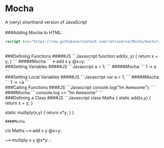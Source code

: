# Mocha
A (very) shorthand version of JavaScript
<br>
<br>
###Adding Mocha to HTML:
```HTML
<script src="https://raw.githubusercontent.com/retroverse/Mocha/master/Mocha.js"></script>
```

<br>
###Defining Functions
#####JS
```Javascript
function add(x, y) {
  return x + y;
}
```
#####Mocha
```
<-add x y
  @x+y:
```

<br>
###Setting Variables
#####JS
```Javascript
a = 1;
```
#####Mocha
```
1 -> a
```

<br>
###Setting Local Variables
#####JS
```Javascript
var a = 1;
```
#####Mocha
```
1 -> ~a
```

<br>
###Calling Functions
####JS
```Javascript
console.log("Im Awesome");
```
####Mocha
```
console.log >> "Im Awesome"
```

<br>
###Defining a Class
####JS
```Javascript
class Maths {
  static add(x,y) {
    return x + y;
  }
  
  static multiply(x,y) {
    return x*y;
  }
}
```
####Mocha
```
cls Maths
  ~<-add x y
    @x+y:
  
  ~<-multiply x y
    @x*y:
:
```
